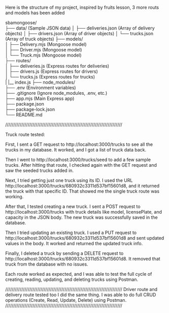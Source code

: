 
Here is the structure of my project, inspired by fruits lesson, 3 more routs and models has been added

sbamongoose/  
├── data/                  (Sample JSON data)
│   ├── deliveries.json    (Array of delivery objects)
│   ├── drivers.json       (Array of driver objects)
│   └── trucks.json        (Array of truck objects)
├── models/  
│   ├── Delivery.mjs   (Mongoose model)  
│   ├── Driver.mjs     (Mongoose model)  
│   └── Truck.mjs      (Mongoose model)  
├── routes/  
│   ├── deliveries.js (Express routes for deliveries)  
│   ├── drivers.js    (Express routes for drivers)  
│   └── trucks.js     (Express routes for trucks)  
|   |__ index.js
├── node_modules/  
├── .env              (Environment variables)  
├── .gitignore        (Ignore node_modules, .env, etc.)  
├── app.mjs           (Main Express app)  
├── package.json  
├── package-lock.json  
└── README.md          

/////////////////////////////////////////////////////////////////////////

Truck route tested: 

First, I sent a GET request to http://localhost:3000/trucks to see all the trucks in my database. It worked, and I got a list of truck data back.

Then I went to http://localhost:3000/trucks/seed to add a few sample trucks. After hitting that route, I checked again with the GET request and saw the seeded trucks added in.

Next, I tried getting just one truck using its ID. I used the URL http://localhost:3000/trucks/680932c3311d537bf15601d8, and it returned the truck with that specific ID. That showed me the single truck route was working.

After that, I tested creating a new truck. I sent a POST request to http://localhost:3000/trucks with truck details like model, licensePlate, and capacity in the JSON body. The new truck was successfully saved in the database.

Then I tried updating an existing truck. I used a PUT request to http://localhost:3000/trucks/680932c3311d537bf15601d8 and sent updated values in the body. It worked and returned the updated truck info.

Finally, I deleted a truck by sending a DELETE request to http://localhost:3000/trucks/680932c3311d537bf15601d8. It removed that truck from the database with no issues.

Each route worked as expected, and I was able to test the full cycle of creating, reading, updating, and deleting trucks using Postman.

/////////////////////////////////////////////////////////////////////////
Driver route and delivery route tested too I did the same thing.
I was able to do full CRUD operations (Create, Read, Update, Delete) using Postman.
/////////////////////////////////////////////////////////////////////////